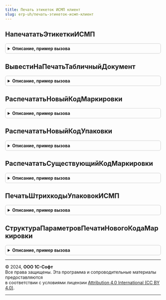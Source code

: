 ```yaml
---
title: Печать этикеток ИСМП клиент
slug: erp-uh/печать-этикеток-исмп-клиент
---
```



## НапечататьЭтикеткиИСМП
<details style="margin: 1em 0; padding: 0.5em; border: 1px solid #ccc; border-radius: 6px;">

<summary style="font-weight: bold; cursor: pointer;">Описание, пример вызова</summary>

```bsl

// Выполняет печать этикеток обуви по переданным данным печати.
//
// Параметры:
// 	ДанныеПечати - Структура - данные для печати
// 	Форма - ФормаКлиентскогоПриложения - Форма источник вызова печати
Процедура НапечататьЭтикеткиИСМП(ДанныеПечати, Форма) Экспорт
```

Пример вызова
```bsl
ПечатьЭтикетокИСМПКлиент.НапечататьЭтикеткиИСМП(ДанныеПечати, Форма) 
```
</details>

## ВывестиНаПечатьТабличныйДокумент
<details style="margin: 1em 0; padding: 0.5em; border: 1px solid #ccc; border-radius: 6px;">

<summary style="font-weight: bold; cursor: pointer;">Описание, пример вызова</summary>

```bsl

// Выводит переданный по адресу во временном харнищие табличный документ
//
// Параметры:
// 	ТабличныйДокумент - ТабличныйДокумент - Сформированный табличный документ с кодами маркировки
// 	Форма - ФормаКлиентскогоПриложения - владелец открываемой формы для печати
// 	СразуНаПринтер - Булево - отправлять непостредственно на принтер
//
Процедура ВывестиНаПечатьТабличныйДокумент(ТабличныйДокумент, Форма, СразуНаПринтер=Ложь) Экспорт
```

Пример вызова
```bsl
ПечатьЭтикетокИСМПКлиент.ВывестиНаПечатьТабличныйДокумент(ТабличныйДокумент, Форма, СразуНаПринтер);
```
</details>

## РаспечататьНовыйКодМаркировки
<details style="margin: 1em 0; padding: 0.5em; border: 1px solid #ccc; border-radius: 6px;">

<summary style="font-weight: bold; cursor: pointer;">Описание, пример вызова</summary>

```bsl

// Резервирует и выполняет печать нового кода маркировки. Последовательно запрашивает данные, которых недостаточно
// - Задает вопрос о необходимости записать объект для резервирования.
// - Запрашивает шаблон этикетки у пользователя.
//
// Параметры:
// 	Результат - Произвольный - результаты переданных данных из других форм и обработчиков оповещений
// 	ДополнительныеПараметры - См. ПечатьЭтикетокИСМПКлиент.СтруктураПараметровПечатиНовогоКодаМаркировки
Процедура РаспечататьНовыйКодМаркировки(Результат, ДополнительныеПараметры) Экспорт
```

Пример вызова
```bsl
ПечатьЭтикетокИСМПКлиент.РаспечататьНовыйКодМаркировки(Результат, ДополнительныеПараметры) 
```
</details>

## РаспечататьНовыйКодУпаковки
<details style="margin: 1em 0; padding: 0.5em; border: 1px solid #ccc; border-radius: 6px;">

<summary style="font-weight: bold; cursor: pointer;">Описание, пример вызова</summary>

```bsl

// Резервирует и выполняет печать нового кода маркировки. Последовательно запрашивает данные, которых недостаточно
// - Задает вопрос о необходимости записать объект для резервирования.
// - Запрашивает шаблон этикетки у пользователя.
//
// Параметры:
// 	ШтрихкодУпаковки - Структура - данные для печати штрихкода упаковки
// 	Форма - ФормаКлиентскогоПриложения - источник вызова
// 	ШаблонЭтикеткиУпаковки - Произвольный - шаблон этикетки упаковки
Процедура РаспечататьНовыйКодУпаковки(ШтрихкодУпаковки, Форма, ШаблонЭтикеткиУпаковки) Экспорт
```

Пример вызова
```bsl
ПечатьЭтикетокИСМПКлиент.РаспечататьНовыйКодУпаковки(ШтрихкодУпаковки, Форма, ШаблонЭтикеткиУпаковки) 
```
</details>

## РаспечататьСуществующийКодМаркировки
<details style="margin: 1em 0; padding: 0.5em; border: 1px solid #ccc; border-radius: 6px;">

<summary style="font-weight: bold; cursor: pointer;">Описание, пример вызова</summary>

```bsl

// Выполняет печать переданного кода маркировки. Код маркировки должен присутствовать в регистре "ПулКодовМаркировкиСУЗ".
//
// Параметры:
// 	ДанныеШтрихкода - Структура - Данные штрихкода, который нужно вывести на печать.
// 	ДополнитьПолныйКодМаркировки - Строка - Содержит идентификатор применения, который требуется дополнить у полного кода маркировки.
//                                          Например, если полный код маркировки требуется дополнить весом, то содержит "3103".
Процедура РаспечататьСуществующийКодМаркировки(ДанныеШтрихкода, ДополнитьПолныйКодМаркировки) Экспорт
```

Пример вызова
```bsl
ПечатьЭтикетокИСМПКлиент.РаспечататьСуществующийКодМаркировки(ДанныеШтрихкода, ДополнитьПолныйКодМаркировки) 
```
</details>

## ПечатьШтрихкодыУпаковокИСМП
<details style="margin: 1em 0; padding: 0.5em; border: 1px solid #ccc; border-radius: 6px;">

<summary style="font-weight: bold; cursor: pointer;">Описание, пример вызова</summary>

```bsl

//Получает данные для печати этикеток ИС МП из справочника штрихкодов упаковок
//
// Параметры:
//	ОписаниеКоманды - Структура - структура с описанием команды.
// Возвращаемое значение:
// 	Неопределено - Описание
Функция ПечатьШтрихкодыУпаковокИСМП(ОписаниеКоманды) Экспорт
```

Пример вызова
```bsl
Результат = ПечатьЭтикетокИСМПКлиент.ПечатьШтрихкодыУпаковокИСМП(ОписаниеКоманды) 
```
</details>

## СтруктураПараметровПечатиНовогоКодаМаркировки
<details style="margin: 1em 0; padding: 0.5em; border: 1px solid #ccc; border-radius: 6px;">

<summary style="font-weight: bold; cursor: pointer;">Описание, пример вызова</summary>

```bsl

// Возвращает новую структуру параметров для использования в процедуре РаспечататьНовыйКодМаркировки.
//
// Параметры:
// 	СтруктураПечати - см. ПечатьЭтикетокИСМПКлиентСервер.СтруктураПечатиЭтикетки
// 	Форма - ФормаКлиентскогоПриложения - форма, из которой осуществляется вызов
// 	Оповещение - ОписаниеОповещения - Оповещение, которое вызывается на клиенте, передается результат резервирования
// 	нового кода маркировки.
// Возвращаемое значение:
// 	Структура - Описание:
// * СтруктураПечати - См. ПечатьЭтикетокИСМПКлиентСервер.СтруктураПечатиЭтикетки.
// * Форма - ФормаКлиентскогоПриложения - форма, из которой осуществляется вызов.
// * Оповещение - ОписаниеОповещения - Оповещение, которое вызывается на клиенте, передается результат резервирования.
//
Функция СтруктураПараметровПечатиНовогоКодаМаркировки(СтруктураПечати, Форма, Оповещение = Неопределено) Экспорт
```

Пример вызова
```bsl
Результат = ПечатьЭтикетокИСМПКлиент.СтруктураПараметровПечатиНовогоКодаМаркировки(СтруктураПечати, Форма, Оповещение);
```
</details>

---

© 2024, **ООО 1С-Софт**  
Все права защищены. Эта программа и сопроводительные материалы предоставляются  
в соответствии с условиями лицензии [Attribution 4.0 International (CC BY 4.0)](https://creativecommons.org/licenses/by/4.0/legalcode).

---
